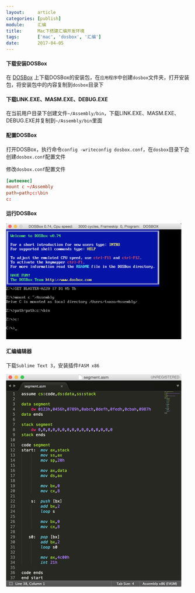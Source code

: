 ```yaml
---
layout:     article
categories: [publish]
module:     汇编
title:      Mac下搭建汇编开发环境
tags:       ['mac', 'dosbox', '汇编']
date:       2017-04-05
---
```


#### 下载安装DOSBox

在 [DOSBox](http://www.dosbox.com/) 上下载DOSBox的安装包，在`应用程序`中创建`dosbox`文件夹，打开安装包，将安装包中的内容复制到`dosbox`目录下

#### 下载LINK.EXE、MASM.EXE、DEBUG.EXE

在当前用户目录下创建文件`~/Assembly/bin`，下载LINK.EXE、MASM.EXE、DEBUG.EXE并复制到`~/Assembly/bin`里面

#### 配置DOSBox

打开DOSBox，执行命令`config -writeconfig dosbox.conf`，在`dosbox`目录下会创建`dosbox.conf`配置文件

修改`dosbox.conf`配置文件

```conf
[autoexec]
mount c ~/Assembly
path=path;c:\bin
c:
```

#### 运行DOSBox

<img src="/images/topic/assembly/dosbox.png" style="width: 480px" title="DOSBox" />

#### 汇编编辑器

下载`Sublime Text 3`，安装插件`FASM x86`

<img src="/images/topic/assembly/sublime.png" style="width: 480px" title="Sublime Text 3" />
